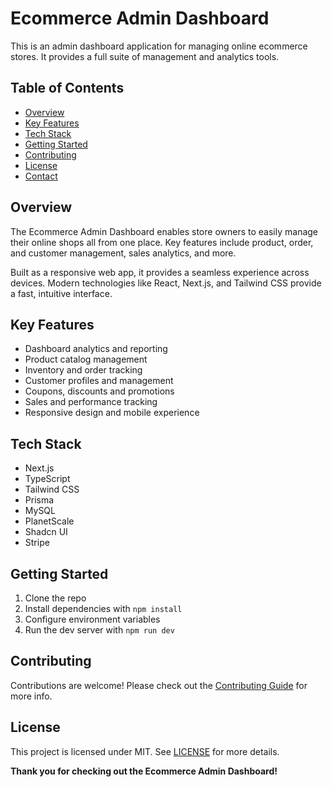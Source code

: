 # Ecommerce Admin Dashboard

This is an admin dashboard application for managing online ecommerce stores. It provides a full suite of management and analytics tools.

## Table of Contents

- [Overview](#overview)
- [Key Features](#key-features)
- [Tech Stack](#tech-stack) 
- [Getting Started](#getting-started)
- [Contributing](#contributing)
- [License](#license)
- [Contact](#contact)

## Overview

The Ecommerce Admin Dashboard enables store owners to easily manage their online shops all from one place. Key features include product, order, and customer management, sales analytics, and more.

Built as a responsive web app, it provides a seamless experience across devices. Modern technologies like React, Next.js, and Tailwind CSS provide a fast, intuitive interface.

## Key Features

- Dashboard analytics and reporting
- Product catalog management 
- Inventory and order tracking
- Customer profiles and management
- Coupons, discounts and promotions
- Sales and performance tracking 
- Responsive design and mobile experience

## Tech Stack 

- Next.js
- TypeScript
- Tailwind CSS
- Prisma
- MySQL
- PlanetScale
- Shadcn UI
- Stripe

## Getting Started

1. Clone the repo
2. Install dependencies with `npm install`
3. Configure environment variables 
4. Run the dev server with `npm run dev`

## Contributing

Contributions are welcome! Please check out the [Contributing Guide](CONTRIBUTING.md) for more info.

## License 

This project is licensed under MIT. See [LICENSE](LICENSE) for more details.


**Thank you for checking out the Ecommerce Admin Dashboard!**
